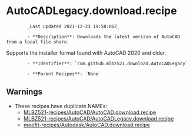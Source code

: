 # AutoCADLegacy.download.recipe

            _Last updated 2021-12-23 19:58:06Z_

            - **Description**: Downloads the latest verison of AutoCAD from a local file share.

Supports the installer format found with AutoCAD 2020 and older.

            - **Identifier**: `com.github.mlbz521.download.AutoCADLegacy`

            - **Parent Recipes**: `None`

## Warnings

- These recipes have duplicate NAMEs:
    - [MLBZ521-recipes/AutoCAD/AutoCAD.download.recipe](/autopkg-dupe-tracker/MLBZ521-recipes/AutoCAD/AutoCAD.download.recipe)
    - [MLBZ521-recipes/AutoCAD/AutoCADLegacy.download.recipe](/autopkg-dupe-tracker/MLBZ521-recipes/AutoCAD/AutoCADLegacy.download.recipe)
    - [moofit-recipes/Autodesk/AutoCAD.download.recipe](/autopkg-dupe-tracker/moofit-recipes/Autodesk/AutoCAD.download.recipe)